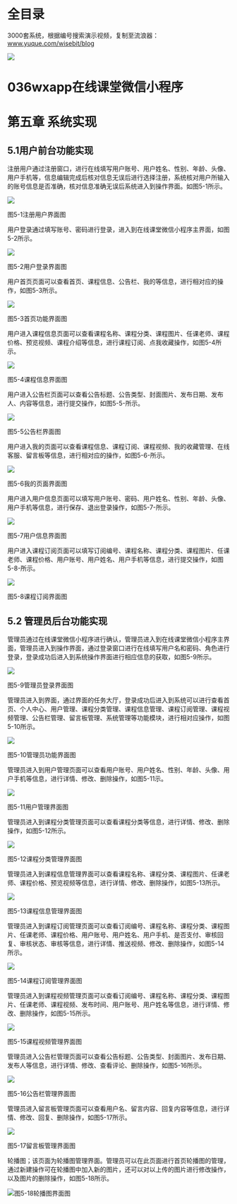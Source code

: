 # 全目录

3000套系统，根据编号搜索演示视频，复制至流浪器：www.yuque.com/wisebit/blog


![](https://bitwise.oss-cn-heyuan.aliyuncs.com/2024/11/06/qq_wechat.png)
# 036wxapp在线课堂微信小程序
# 第五章 系统实现
## **5.1用户前台功能实现**
注册用户通过注册窗口，进行在线填写用户账号、用户姓名、性别、年龄、头像、用户手机等，信息编辑完成后核对信息无误后进行选择注册，系统核对用户所输入的账号信息是否准确，核对信息准确无误后系统进入到操作界面。如图5-1所示。

![](/md/blog.010.png)

图5-1注册用户界面图

用户登录通过填写账号、密码进行登录，进入到在线课堂微信小程序主界面，如图5-2所示。

![](/md/blog.011.png)

图5-2用户登录界面图

用户首页页面可以查看首页、课程信息、公告栏、我的等信息，进行相对应的操作，如图5-3所示。

![](/md/blog.012.png)

图5-3首页功能界面图

用户进入课程信息页面可以查看课程名称、课程分类、课程图片、任课老师、课程价格、预览视频、课程介绍等信息，进行课程订阅、点我收藏操作，如图5-4所示。

![](/md/blog.013.png)

图5-4课程信息界面图

用户进入公告栏页面可以查看公告标题、公告类型、封面图片、发布日期、发布人、内容等信息，进行提交操作，如图5-5-所示。

![](/md/blog.014.png)

图5-5公告栏界面图

用户进入我的页面可以查看课程信息、课程订阅、课程视频、我的收藏管理、在线客服、留言板等信息，进行相对应的操作，如图5-6-所示。

![](/md/blog.015.png)

图5-6我的页面界面图

用户进入用户信息页面可以填写用户账号、密码、用户姓名、性别、年龄、头像、用户手机等信息，进行保存、退出登录操作，如图5-7-所示。

![](/md/blog.016.png)

图5-7用户信息界面图

用户进入课程订阅页面可以填写订阅编号、课程名称、课程分类、课程图片、任课老师、课程价格、用户账号、用户姓名、用户手机等信息，进行提交操作，如图5-8-所示。

![](/md/blog.017.png)

图5-8课程订阅界面图
## **5.2 管理员后台功能实现**
管理员通过在线课堂微信小程序进行确认，管理员进入到在线课堂微信小程序主界面，管理员进入到操作界面，通过登录窗口进行在线填写用户名和密码、角色进行登录，登录成功后进入到系统操作界面进行相应信息的获取，如图5-9所示。

![](/md/blog.018.png)

图5-9管理员登录界面图

管理员进入到界面，通过界面的任务大厅，登录成功后进入到系统可以进行查看首页、个人中心、用户管理、课程分类管理、课程信息管理、课程订阅管理、课程视频管理、公告栏管理、留言板管理、系统管理等功能模块，进行相对应操作，如图5-10所示。

![](/md/blog.019.png)

图5-10管理员功能界面图

管理员进入到用户管理页面可以查看用户账号、用户姓名、性别、年龄、头像、用户手机等信息，进行详情、修改、删除操作，如图5-11示。

![](/md/blog.020.png)

图5-11用户管理界面图

管理员进入到课程分类管理页面可以查看课程分类等信息，进行详情、修改、删除操作，如图5-12所示。

![](/md/blog.021.png)

图5-12课程分类管理界面图

管理员进入到课程信息管理界面可以查看课程名称、课程分类、课程图片、任课老师、课程价格、预览视频等信息，进行详情、修改、删除操作，如图5-13所示。

![](/md/blog.022.png)

图5-13课程信息管理界面图

管理员进入到课程订阅管理页面可以查看订阅编号、课程名称、课程分类、课程图片、任课老师、课程价格、用户账号、用户姓名、用户手机、是否支付、审核回复、审核状态、审核等信息，进行详情、推送视频、修改、删除操作，如图5-14所示。

![](/md/blog.023.png)

图5-14课程订阅管理界面图

管理员进入到课程视频管理页面可以查看订阅编号、课程名称、课程分类、课程图片、任课老师、课程视频、发布时间、用户账号、用户姓名等信息，进行详情、修改、删除操作，如图5-15所示。

![](/md/blog.024.png)

图5-15课程视频管理界面图

管理员进入公告栏管理页面可以查看公告标题、公告类型、封面图片、发布日期、发布人等信息，进行详情、修改、查看评论、删除操作，如图5-16所示。

![](/md/blog.025.png)

图5-16公告栏管理界面图

管理员进入留言板管理页面可以查看用户名、留言内容、回复内容等信息，进行详情、修改、回复、删除操作，如图5-17所示。

![](/md/blog.026.png)

图5-17留言板管理界面图

轮播图；该页面为轮播图管理界面。管理员可以在此页面进行首页轮播图的管理，通过新建操作可在轮播图中加入新的图片，还可以对以上传的图片进行修改操作，以及图片的删除操作，如图5-18所示。

![](/md/blog.027.png)图5-18轮播图界面图









